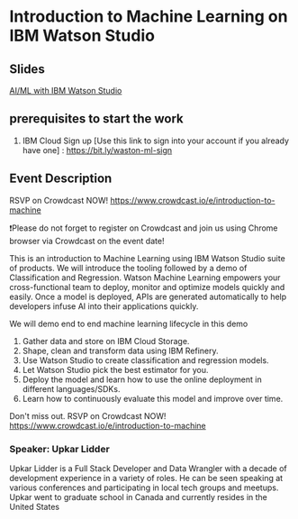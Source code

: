 # Introduction to Machine Learning on IBM Watson Studio

## Slides
[AI/ML with IBM Watson Studio](https://slides.com/upkar/ai-ml-watson)

## prerequisites to start the work
1. IBM Cloud Sign up [Use this link to sign into your account if you already have one] : <https://bit.ly/waston-ml-sign>




## Event Description
RSVP on Crowdcast NOW!
https://www.crowdcast.io/e/introduction-to-machine

❗Please do not forget to register on Crowdcast and join us using Chrome browser via Crowdcast on the event date!

This is an introduction to Machine Learning using IBM Watson Studio suite of products. We will introduce the tooling followed by a demo of Classification and Regression. Watson Machine Learning empowers your cross-functional team to deploy, monitor and optimize models quickly and easily. Once a model is deployed, APIs are generated automatically to help developers infuse AI into their applications quickly.

We will demo end to end machine learning lifecycle in this demo

1. Gather data and store on IBM Cloud Storage.
2. Shape, clean and transform data using IBM Refinery.
3. Use Watson Studio to create classification and regression models.
4. Let Watson Studio pick the best estimator for you.
5. Deploy the model and learn how to use the online deployment in different languages/SDKs.
6. Learn how to continuously evaluate this model and improve over time.

Don't miss out. RSVP on Crowdcast NOW!
https://www.crowdcast.io/e/introduction-to-machine

### Speaker: Upkar Lidder

Upkar Lidder is a Full Stack Developer and Data Wrangler with a decade of development experience in a variety of roles. He can be seen speaking at various conferences and participating in local tech groups and meetups. Upkar went to graduate school in Canada and currently resides in the United States

